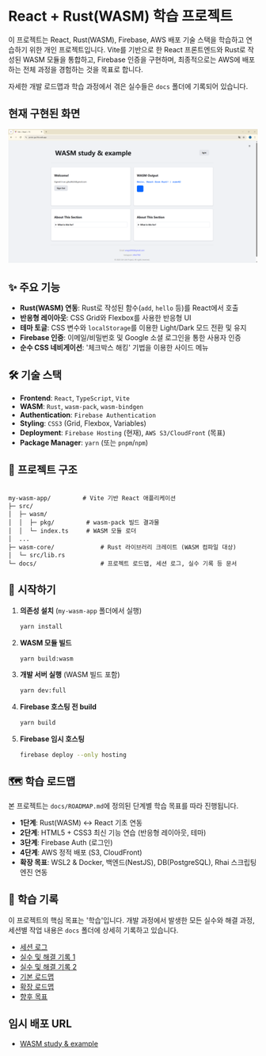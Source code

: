 # React + Rust(WASM) 학습 프로젝트

이 프로젝트는 React, Rust(WASM), Firebase, AWS 배포 기술 스택을 학습하고 연습하기 위한 개인 프로젝트입니다. Vite를 기반으로 한 React 프론트엔드와 Rust로 작성된 WASM 모듈을 통합하고, Firebase 인증을 구현하며, 최종적으로는 AWS에 배포하는 전체 과정을 경험하는 것을 목표로 합니다.

자세한 개발 로드맵과 학습 과정에서 겪은 실수들은 `docs` 폴더에 기록되어 있습니다.

## 현재 구현된 화면
![Sample Display](./sample_image.png)

## ✨ 주요 기능

-   **Rust(WASM) 연동**: Rust로 작성된 함수(`add`, `hello` 등)를 React에서 호출
-   **반응형 레이아웃**: CSS Grid와 Flexbox를 사용한 반응형 UI
-   **테마 토글**: CSS 변수와 `localStorage`를 이용한 Light/Dark 모드 전환 및 유지
-   **Firebase 인증**: 이메일/비밀번호 및 Google 소셜 로그인을 통한 사용자 인증
-   **순수 CSS 네비게이션**: '체크박스 해킹' 기법을 이용한 사이드 메뉴

## 🛠️ 기술 스택

-   **Frontend**: `React`, `TypeScript`, `Vite`
-   **WASM**: `Rust`, `wasm-pack`, `wasm-bindgen`
-   **Authentication**: `Firebase Authentication`
-   **Styling**: `CSS3` (Grid, Flexbox, Variables)
-   **Deployment**: `Firebase Hosting` (현재), `AWS S3/CloudFront` (목표)
-   **Package Manager**: `yarn` (또는 `pnpm`/`npm`)

## 📁 프로젝트 구조

```

my-wasm-app/         # Vite 기반 React 애플리케이션
├─ src/
│  ├─ wasm/
│  │  ├─ pkg/         # wasm-pack 빌드 결과물
│  │  └─ index.ts     # WASM 모듈 로더
│  ...
├─ wasm-core/             # Rust 라이브러리 크레이트 (WASM 컴파일 대상)
│  └─ src/lib.rs
└─ docs/                  # 프로젝트 로드맵, 세션 로그, 실수 기록 등 문서
```

## 🚀 시작하기

1.  **의존성 설치** (`my-wasm-app` 폴더에서 실행)

    ```bash
    yarn install
    ```

2.  **WASM 모듈 빌드**

    ```bash
    yarn build:wasm
    ```

3.  **개발 서버 실행** (WASM 빌드 포함)

    ```bash
    yarn dev:full
    ```

4. **Firebase 호스팅 전 build**

    ```bash
    yarn build
    ```

5. **Firebase 임시 호스팅**

    ```bash
    firebase deploy --only hosting
    ```

## 🗺️ 학습 로드맵

본 프로젝트는 `docs/ROADMAP.md`에 정의된 단계별 학습 목표를 따라 진행됩니다.

-   **1단계**: Rust(WASM) ↔ React 기초 연동
-   **2단계**: HTML5 + CSS3 최신 기능 연습 (반응형 레이아웃, 테마)
-   **3단계**: Firebase Auth (로그인)
-   **4단계**: AWS 정적 배포 (S3, CloudFront)
-   **확장 목표**: WSL2 & Docker, 백엔드(NestJS), DB(PostgreSQL), Rhai 스크립팅 엔진 연동

## 📝 학습 기록

이 프로젝트의 핵심 목표는 '학습'입니다. 개발 과정에서 발생한 모든 실수와 해결 과정, 세션별 작업 내용은 `docs` 폴더에 상세히 기록하고 있습니다.

-   [세션 로그](./docs/session_logs.md)
-   [실수 및 해결 기록 1](./docs/mistakes/)
-   [실수 및 해결 기록 2](./docs/troubleshooting/firebase-auth-deep-dive.md)
-   [기본 로드맵](./docs/ROADMAP.md)
-   [확장 로드맵](./docs/ROADMAP_EXTENTION.md)
-   [향후 목표](./docs/GOAL.md)

## 임시 배포 URL
-   [WASM study & example](https://proto-ga-life.web.app/)